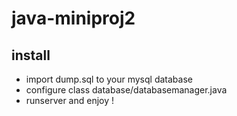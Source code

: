 # java-miniproj2
## install
* import dump.sql to your mysql database
* configure class database/databasemanager.java
* runserver and enjoy !
